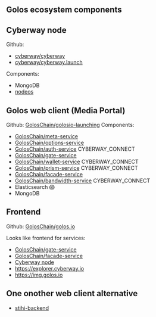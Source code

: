 Golos ecosystem components
---

## Cyberway node

Github: 
- [cyberway/cyberway](https://github.com/cyberway/cyberway) 
- [cyberway/cyberway.launch](https://github.com/cyberway/cyberway.launch) 
 
Components:
- MongoDB
- [nodeos](https://github.com/cyberway/cyberway)

## Golos web client (Media Portal)

Github: [GolosChain/golosio-launching](https://github.com/GolosChain/golosio-launching)
Components:
- [GolosChain/meta-service](https://github.com/GolosChain/meta-service.git)
- [GolosChain/options-service](https://github.com/GolosChain/options-service.git)
- [GolosChain/auth-service](https://github.com/GolosChain/auth-service.git) CYBERWAY_CONNECT
- [GolosChain/gate-service](https://github.com/GolosChain/gate-service.git)
- [GolosChain/wallet-service](https://github.com/GolosChain/wallet-service.git) CYBERWAY_CONNECT
- [GolosChain/prism-service](https://github.com/GolosChain/prism-service.git) CYBERWAY_CONNECT
- [GolosChain/facade-service](https://github.com/GolosChain/facade-service.git)
- [GolosChain/bandwidth-service](https://github.com/GolosChain/bandwidth-service.git) CYBERWAY_CONNECT
- Elasticsearch 😱 
- MongoDB 


## Frontend

Github: [GolosChain/golos.io](https://github.com/GolosChain/golos.io) 

Looks like frontend for services:  
- [GolosChain/gate-service](https://github.com/GolosChain/gate-service.git)
- [GolosChain/facade-service](https://github.com/GolosChain/facade-service.git)
- [Cyberway node](https://github.com/cyberway/cyberway)
- https://explorer.cyberway.io
- https://img.golos.io


## One onother web client alternative 

- [stihi-backend](https://github.com/lexansoft/stihi-backend-1.0)
